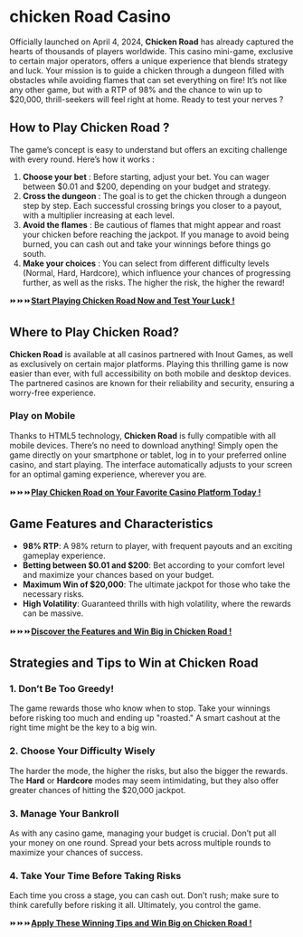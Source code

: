 # chicken Road Casino

Officially launched on April 4, 2024, **Chicken Road** has already captured the hearts of thousands of players worldwide. This casino mini-game, exclusive to certain major operators, offers a unique experience that blends strategy and luck. Your mission is to guide a chicken through a dungeon filled with obstacles while avoiding flames that can set everything on fire! It’s not like any other game, but with a RTP of 98% and the chance to win up to $20,000, thrill-seekers will feel right at home. Ready to test your nerves ?

## How to Play Chicken Road ?

The game’s concept is easy to understand but offers an exciting challenge with every round. Here’s how it works :

1. **Choose your bet** : Before starting, adjust your bet. You can wager between $0.01 and $200, depending on your budget and strategy.
2. **Cross the dungeon** : The goal is to get the chicken through a dungeon step by step. Each successful crossing brings you closer to a payout, with a multiplier increasing at each level.
3. **Avoid the flames** : Be cautious of flames that might appear and roast your chicken before reaching the jackpot. If you manage to avoid being burned, you can cash out and take your winnings before things go south.
4. **Make your choices** : You can select from different difficulty levels (Normal, Hard, Hardcore), which influence your chances of progressing further, as well as the risks. The higher the risk, the higher the reward!

⏩⏩⏩[**Start Playing Chicken Road Now and Test Your Luck !**](https://fspace.link/register) 

## Where to Play Chicken Road?

**Chicken Road** is available at all casinos partnered with Inout Games, as well as exclusively on certain major platforms. Playing this thrilling game is now easier than ever, with full accessibility on both mobile and desktop devices. The partnered casinos are known for their reliability and security, ensuring a worry-free experience.

### Play on Mobile

Thanks to HTML5 technology, **Chicken Road** is fully compatible with all mobile devices. There’s no need to download anything! Simply open the game directly on your smartphone or tablet, log in to your preferred online casino, and start playing. The interface automatically adjusts to your screen for an optimal gaming experience, wherever you are.

⏩⏩⏩[**Play Chicken Road on Your Favorite Casino Platform Today !**](https://fspace.link/register) 

## Game Features and Characteristics

- **98% RTP**: A 98% return to player, with frequent payouts and an exciting gameplay experience.
- **Betting between $0.01 and $200**: Bet according to your comfort level and maximize your chances based on your budget.
- **Maximum Win of $20,000**: The ultimate jackpot for those who take the necessary risks.
- **High Volatility**: Guaranteed thrills with high volatility, where the rewards can be massive.

⏩⏩⏩[**Discover the Features and Win Big in Chicken Road !**](https://fspace.link/register) 

## Strategies and Tips to Win at Chicken Road

### 1. Don’t Be Too Greedy!

The game rewards those who know when to stop. Take your winnings before risking too much and ending up "roasted." A smart cashout at the right time might be the key to a big win.

### 2. Choose Your Difficulty Wisely

The harder the mode, the higher the risks, but also the bigger the rewards. The **Hard** or **Hardcore** modes may seem intimidating, but they also offer greater chances of hitting the $20,000 jackpot.

### 3. Manage Your Bankroll

As with any casino game, managing your budget is crucial. Don’t put all your money on one round. Spread your bets across multiple rounds to maximize your chances of success.

### 4. Take Your Time Before Taking Risks

Each time you cross a stage, you can cash out. Don’t rush; make sure to think carefully before risking it all. Ultimately, you control the game.

⏩⏩⏩[**Apply These Winning Tips and Win Big on Chicken Road !**](https://fspace.link/register) 
